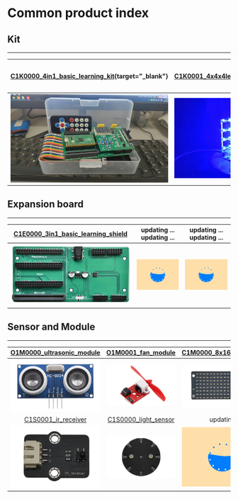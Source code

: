 # Common product index

## Kit   
------
| [C1K0000_4in1_basic_learning_kit](https://docs.mosiwi.com/projects/c1k0000/en/latest){target="_blank"} | [C1K0001_4x4x4led_cube_kit](https://docs.mosiwi.com/projects/c1k0001/en/latest){target="_blank"} | updating ... updating ... |
| :--: | :--: | :--: |
| ![img](../../_static/common/C1K0000_4in1_basic_learning_kit/1img.jpg) | ![Img](../../_static/common/C1K0001_4x4x4led_cube_kit/1img.jpg) | ![Img](../../_static/web_logo/updating.gif) |

## Expansion board   
------------------
| [C1E0000_3in1_basic_learning_shield](../C1E0000_3in1_basic_learning_shield/C1E0000_3in1_basic_learning_shield.md) | updating ... updating ... | updating ... updating ... |
| :--: | :--: | :--: |
| ![img](../../_static/common/C1E0000_3in1_basic_learning_shield/1img.png) | ![Img](../../_static/web_logo/updating.gif) | ![Img](../../_static/web_logo/updating.gif) |

## Sensor and Module    
--------------------
| [O1M0000_ultrasonic_module](../../outsourcing/O1M0000_ultrasonic_module/O1M0000_ultrasonic_module.md) | [O1M0001_fan_module](../../outsourcing/O1M0001_fan_module/O1M0001_fan_module.md) | [C1M0000_8x16dot_matrix](../C1M0000_8x16dot_matrix/C1M0000_8x16dot_matrix.md) |     
| :--: | :--: | :--: |    
| ![Img](../../_static/outsourcing/O1M0000_ultrasonic_module/1img.png) | ![Img](../../_static/outsourcing/O1M0001_fan_module/1img.png) | ![Img](../../_static/common/C1M0000_8x16dot_matrix/3img.png) |    
| [C1S0001_ir_receiver](../C1S0001_ir_receiver/C1S0001_ir_receiver.md) | [C1S0000_light_sensor](../C1S0000_light_sensor/C1S0000_light_sensor.md) | updating | 
| ![Img](../../_static/common/C1S0001_ir_receiver/3img.png) | ![Img](../../_static/common/C1S0000_light_sensor/1img.png) | ![Img](../../_static/web_logo/updating.gif) | 
